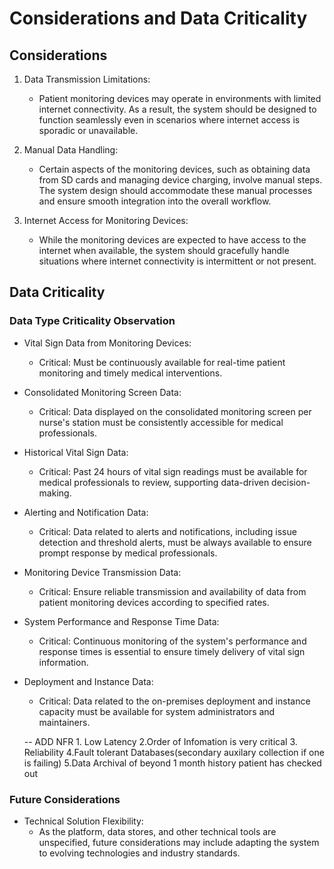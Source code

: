 # Considerations and Data Criticality

## Considerations

1.  Data Transmission Limitations:

    -   Patient monitoring devices may operate in environments with limited internet connectivity. As a result, the system should be designed to function seamlessly even in scenarios where internet access is sporadic or unavailable.

2.  Manual Data Handling:

    -   Certain aspects of the monitoring devices, such as obtaining data from SD cards and managing device charging, involve manual steps. The system design should accommodate these manual processes and ensure smooth integration into the overall workflow.

3.  Internet Access for Monitoring Devices:

    -   While the monitoring devices are expected to have access to the internet when available, the system should gracefully handle situations where internet connectivity is intermittent or not present.

## Data Criticality

### Data Type Criticality Observation

-   Vital Sign Data from Monitoring Devices:

    -   Critical: Must be continuously available for real-time patient monitoring and timely medical interventions.

-   Consolidated Monitoring Screen Data:

    -   Critical: Data displayed on the consolidated monitoring screen per nurse's station must be consistently accessible for medical professionals.

-   Historical Vital Sign Data:

    -   Critical: Past 24 hours of vital sign readings must be available for medical professionals to review, supporting data-driven decision-making.

-   Alerting and Notification Data:

    -   Critical: Data related to alerts and notifications, including issue detection and threshold alerts, must be always available to ensure prompt response by medical professionals.

-   Monitoring Device Transmission Data:

    -   Critical: Ensure reliable transmission and availability of data from patient monitoring devices according to specified rates.

-   System Performance and Response Time Data:

    -   Critical: Continuous monitoring of the system's performance and response times is essential to ensure timely delivery of vital sign information.

-   Deployment and Instance Data:

    -   Critical: Data related to the on-premises deployment and instance capacity must be available for system administrators and maintainers.

    -- ADD NFR
        1. Low Latency
        2.Order of Infomation is very critical
        3. Reliability
        4.Fault tolerant Databases(secondary auxilary collection if one is failing)
        5.Data Archival of beyond 1 month history patient has checked out
### Future Considerations

-   Technical Solution Flexibility:
    -   As the platform, data stores, and other technical tools are unspecified, future considerations may include adapting the system to evolving technologies and industry standards.
